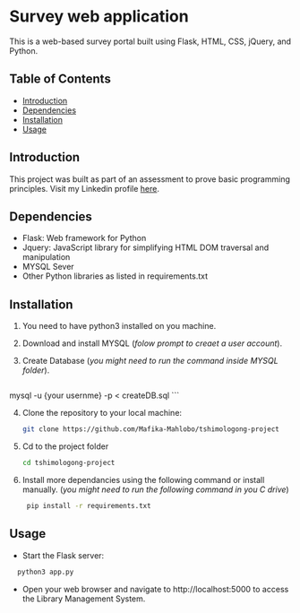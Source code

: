 # Survey web application

This is a web-based survey portal built using Flask, HTML, CSS, jQuery, and Python.

## Table of Contents
- [Introduction](#Introduction)
- [Dependencies](#dependencies)
- [Installation](#installation)
- [Usage](#Usage)

## Introduction
This project was built as part of an assessment to prove basic programming principles. Visit my Linkedin profile [here](https://www.linkedin.com/in/mafika-mahlobo-719a9a164/).

## Dependencies
- Flask: Web framework for Python
- Jquery: JavaScript library for simplifying HTML DOM traversal and manipulation
- MYSQL Sever
- Other Python libraries as listed in requirements.txt

## Installation

1. You need to have python3 installed on you machine.

2. Download and install MYSQL (*folow prompt to creaet a user account*).

3. Create Database (*you might need to run the command inside MYSQL folder*).

    ```bash
 mysql -u {your usernme} -p < createDB.sql
    ```

4. Clone the repository to your local machine:
   ```bash
   git clone https://github.com/Mafika-Mahlobo/tshimologong-project
   ```

5. Cd to the project folder
    ```bash
    cd tshimologong-project
    ```

5. Install more dependancies using the following command or install manually. (*you might need to run the following command in you C drive*)

   ```bash
    pip install -r requirements.txt
   ```

## Usage

- Start the Flask server:
```bash
  python3 app.py
  ```
- Open your web browser and navigate to http://localhost:5000 to access the Library Management System.

